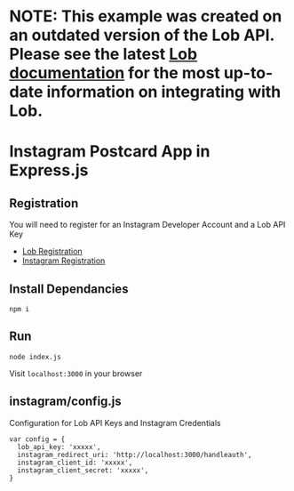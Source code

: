 # NOTE: This example was created on an outdated version of the Lob API. Please see the latest [Lob documentation](https://lob.com/docs)  for the most up-to-date information on integrating with Lob.

# Instagram Postcard App in Express.js

## Registration

You will need to register for an Instagram Developer Account and a Lob API Key

* [Lob Registration](https://dashboard.lob.com/#/register)
* [Instagram Registration](https://instagram.com/developer/?hl=en)


## Install Dependancies
```
npm i
```

## Run
```
node index.js
```

Visit `localhost:3000` in your browser


## instagram/config.js
Configuration for Lob API Keys and Instagram Credentials

```
var config = {
  lob_api_key: 'xxxxx',
  instagram_redirect_uri: 'http://localhost:3000/handleauth',
  instagram_client_id: 'xxxxx',
  instagram_client_secret: 'xxxxx',
}
```


